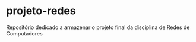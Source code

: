 # projeto-redes
Repositório dedicado a armazenar o projeto final da disciplina de Redes de Computadores
